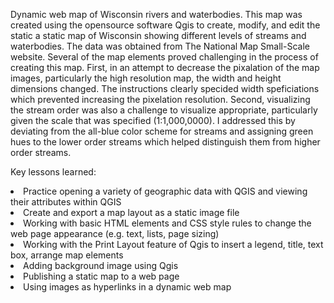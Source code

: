 Dynamic web map of Wisconsin rivers and waterbodies.
This map was created using the opensource software Qgis to create, modify, and edit the static a static map of Wisconsin showing different levels of streams and waterbodies. The data was obtained from The National Map Small-Scale website. Several of the map elements proved challenging in the process of creating this map. First, in an attempt to decrease the pixalation of the map images, particularly the high resolution map, the width and height dimensions changed. The instructions clearly specided width speficiations which prevented increasing the pixelation resolution. Second, visualizing the stream order was also a challenge to visualize appropriate, particularly given the scale that was specified (1:1,000,0000). I addressed this by deviating from the all-blue color scheme for streams and assigning green hues to the lower order streams which helped distinguish them from higher order streams.

Key lessons learned:
<li>Practice opening a variety of geographic data with QGIS and viewing their attributes within QGIS</li>
<li>Create and export a map layout as a static image file</li>
<li>Working with basic HTML elements and CSS style rules to change the web page appearance (e.g. text, lists, page sizing)</li>
<li>Working with the Print Layout feature of Qgis to insert a legend, title, text box, arrange map elements</li>
<li>Adding background image using Qgis</li>
<li>Publishing a static map to a web page</li>
<li>Using images as hyperlinks in a dynamic web map</li>
